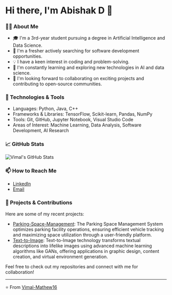 # Hi there, I'm Abishak D 👋

### 👨‍💻 About Me

- 🎓 I'm a 3rd-year student pursuing a degree in Artificial Intelligence and Data Science.
- 💼 I'm a fresher actively searching for software development opportunities.
- 💡 I have a keen interest in coding and problem-solving.
- 🌱 I'm constantly learning and exploring new technologies in AI and data science.
- 🤝 I'm looking forward to collaborating on exciting projects and contributing to open-source communities.

### 🔧 Technologies & Tools

- Languages: Python, Java, C++
- Frameworks & Libraries: TensorFlow, Scikit-learn, Pandas, NumPy
- Tools: Git, GitHub, Jupyter Notebook, Visual Studio Code
- Areas of Interest: Machine Learning, Data Analysis, Software Development, AI Research

### 📈 GitHub Stats

![Vimal's GitHub Stats](https://github-readme-stats.vercel.app/api?username=Vimal-Mathew16&show_icons=true&theme=radical)

### 📫 How to Reach Me

- [LinkedIn](https://www.linkedin.com/in/vimal-mathew-b-6a2566231)
- [Email](mailto:bvimimathew@gmail.com)

### 🌟 Projects & Contributions

Here are some of my recent projects:

- [Parking-Space-Management](https://github.com/Vimal-Mathew16/Parking-Space-Management): The Parking Space Management System optimizes parking facility operations, ensuring efficient vehicle tracking and maximizing space utilization through a user-friendly platform.
- [Text-to-Image](https://github.com/Vimal-Mathew16/Text-to-Image): Text-to-Image technology transforms textual descriptions into lifelike images using advanced machine learning algorithms like GANs, offering applications in graphic design, content creation, and virtual environment generation.

Feel free to check out my repositories and connect with me for collaboration!

---

⭐️ From [Vimal-Mathew16](https://github.com/Vimal-Mathew16)

